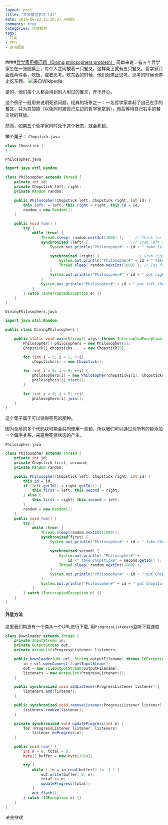 ```yaml
---
layout: post
title: "并发模型学习 (4)"
date: 2015-06-22 11:20:27 +0800
comments: true
categories: 读书报告
tags:
- 并发
- 并行
- 读书报告
---
```

####[哲学家用餐问题（Dining philosophers problem）](https://zh.wikipedia.org/zh-cn/%E5%93%B2%E5%AD%A6%E5%AE%B6%E5%B0%B1%E9%A4%90%E9%97%AE%E9%A2%98)
简单来说：有五个哲学家坐在一张圆桌上，每个人之间放着一只餐叉，这样桌上就有五只餐叉。哲学家只会做两件事，吃饭，或者思考。吃东西的时候，他们就停止思考，思考的时候也停止吃东西。
![来自Wikipedia](http://7xjra1.com1.z0.glb.clouddn.com/Dining_philosophers.png)

是的，他们每个人都会用到别人用过的餐叉，开不开心。

这个例子一般用来说明死锁问题，经典的场景之一：一名哲学家拿起了自己左手的餐叉，并为其加锁（以免同时被自己左边的哲学家拿到），而后等待自己右手的餐叉锁的释放。

然而，如果五个哲学家同时处于这个状态，就会死锁。

举个栗子：
`Chopstick.java`
```java
class Chopstick {
}
```
`Philosopher.java`
```java
import java.util.Random;

class Philosopher extends Thread {
    private int id;
    private Chopstick left, right;
    private Random random;

    public Philosopher(Chopstick left, Chopstick right, int id) {
        this.left  = left; this.right = right; this.id = id;
        random = new Random();
    }

    public void run() {
        try {
            while (true) {
                Thread.sleep( random.nextInt(1000) );     // Think for a while
                synchronized (left) {                    // Grab left chopstick
                    System.out.println("Philosopher#" + id + " take left Chopstick");

                    synchronized (right) {                 // Grab right chopstick
                        System.out.println("Philosopher#" + id + " take right Chopstick");
                        Thread.sleep( random.nextInt(1000) ); // Eat for a while
                    }
                    System.out.println("Philosopher#" + id + " put right chopsticks");
                }
                System.out.println("Philosopher#" + id + " put left chopsticks");
            }
        } catch (InterruptedException e) {}
    }
}
```
`DiningPhilosophers.java`
```java
import java.util.Random;

public class DiningPhilosophers {

    public static void main(String[] args) throws InterruptedException {
        Philosopher[] philosophers = new Philosopher[5];
        Chopstick[] chopsticks     = new Chopstick[5];

        for (int i = 0; i < 5; ++i)
            chopsticks[i] = new Chopstick();

        for (int i = 0; i < 5; ++i) {
            philosophers[i] = new Philosopher(chopsticks[i], chopsticks[(i + 1) % 5], i);
            philosophers[i].start();
        }

        for (int i = 0; i < 5; ++i)
            philosophers[i].join();
    }
}
```
这个栗子属于可以锁得死死的那种。

因为全局的多个代码块可能会共同使用一些锁，所以我们可以通过为所有的锁添加一个偏序关系，来避免死锁状态的产生。

`Philosopher.java`
```java
class Philosopher extends Thread {
    private int id;
    private Chopstick first, secound;
    private Random random;

    public Philosopher(Chopstick left, Chopstick right, int id) {
        this.id = id;
        if (left.getId() < right.getId()) {
            this.first = left; this.second = right;
        } else {
            this.first = right; this.second = left;
        }
        random = new Random();
    }
    public void run() {
        try {
            while (true) {
                Thread.sleep(random.nextInt(1000));
                synchronized(first) {
                    System.out.println("Philosopher#" + id + " take Chopstick#" + first.getId());

                    synchronized(second) {
                        System.out.println( "Philosopher#" +
                            id +" take Chopstick#" + second.getId() );
                        Thread.sleep( random.nextInt(1000) );
                    }
                    System.out.println("Philosopher#" + id + " put Chopstick#" + second.getId());
                }
                System.out.println("Philosopher#" + id + " put Chopstick#" + first.getId());
            }
        } catch (InterruptedException e) {}
    }
}
```

#### 外星方法
这里我们构造有一个类从一个URL进行下载, 用`ProgressListeners`监听下载速度
```java
class Downloader extends Thread {
    private InputStream in;
    private OutputStream out;
    private ArrayList<ProgressListener> listeners;

    public Downloader(URL url, String outputFilename) throws IOException {
        in = url.openConnect().getInputSteam();
        out = new FileOutputStream(outputFilename);
        listeners = new ArrayList<ProgressListener>();
    }

    public synchronized void addListener(ProgressListener listener) {
        listeners.add(listener);
    }

    public synchronized void removeListener(ProgressListener listener) {
        listeners.remove(listener);
    }

    private synchronized void updateProgress(int n) {
        for (ProgressListener listener: listeners)
            listener.onProgress(n);
    }

    public void run() {
        int n = 0, total = 0;
        byte[] buffer = new byte[1024];

        try {
            while ( (n = in.read(buffer)) != -1 ) {
                out.write(buffer, 0, n);
                total += n;
                updateProgress(total);
            }
            out.flush();
        } catch (IOException e) {}
    }
}
```

*未完待续*